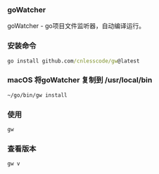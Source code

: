 ### goWatcher
goWatcher - go项目文件监听器，自动编译运行。

### 安装命令
```cmd
go install github.com/cnlesscode/gw@latest
```

### macOS 将goWatcher 复制到 /usr/local/bin
```cmd
~/go/bin/gw install
```

### 使用
```cmd
gw
```

### 查看版本
```cmd
gw v
```
